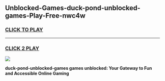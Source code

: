 
## Unblocked-Games-duck-pond-unblocked-games-Play-Free-nwc4w
<h3>
<a href="https://premium76.site?title=duck-pond-unblocked-games&ref=17A">CLICK TO PLAY</a></h3>
<hr>

<h3>
<a href="https://premium76.site?title=duck-pond-unblocked-games&ref=17A">CLICK 2 PLAY</a>
  
</h3>

<a href="https://premium76.site?title=duck-pond-unblocked-games&ref=17A"><img src="https://clearcache.store/games.png"></a>


**duck-pond-unblocked-games games unblocked: Your Gateway to Fun and Accessible Online Gaming**
